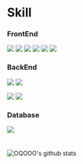 

# Skill
### FrontEnd
<img src="https://img.shields.io/badge/html5-E34F26?style=for-the-badge&logo=html5&logoColor=white">  <img src="https://img.shields.io/badge/css3-1572B6?style=for-the-badge&logo=css3&logoColor=white"> <img src="https://img.shields.io/badge/javascript-F7DF1E?style=for-the-badge&logo=javascript&logoColor=white">  <img src="https://img.shields.io/badge/jquery-0769AD?style=for-the-badge&logo=jquery&logoColor=white"> 
 <img src="https://img.shields.io/badge/bootstrap-7952B3?style=for-the-badge&logo=bootstrap&logoColor=white"> 
<img src="https://img.shields.io/badge/JSP-003545?style=for-the-badge&logo=JAVA&logoColor=white">

### BackEnd
<img src="https://img.shields.io/badge/java-007396?style=for-the-badge&logo=openjdk&logoColor=white"> <img src="https://img.shields.io/badge/Python-3776AB?style=for-the-badge&logo=Python&logoColor=white"> 

<img src="https://img.shields.io/badge/amazonaws-232F3E?style=for-the-badge&logo=amazonaws&logoColor=white"> 
<img src="https://img.shields.io/badge/amazonaws-232F3E?style=for-the-badge&logo=spring&logoColor=white"> 

### Database
<img src="https://img.shields.io/badge/oracle-DA291C?style=for-the-badge&logo=oracle&logoColor=white"> 

# 
![OQOOO's github stats](https://github-readme-stats.vercel.app/api?username=OQOOO&show_icons=true)

<!--
**OQOOO/OQOOO** is a ✨ _special_ ✨ repository because its `README.md` (this file) appears on your GitHub profile.
<img src="https://img.shields.io/badge/{내용}-{배경 색깔}?style={스타일}&logo={로고이름}&logoColor={로고 색깔}"/>

Here are some ideas to get you started:

- 🔭 I’m currently working on ...
- 🌱 I’m currently learning ...
- 👯 I’m looking to collaborate on ...
- 🤔 I’m looking for help with ...
- 💬 Ask me about ...
- 📫 How to reach me: ...
- 😄 Pronouns: ...
- ⚡ Fun fact: ...
-->
